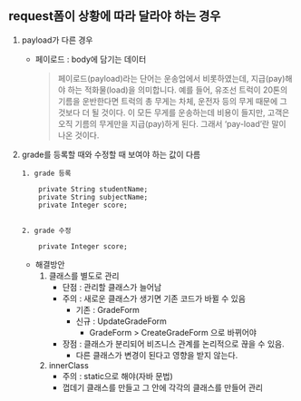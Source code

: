 ## request폼이 상황에 따라 달라야 하는 경우
1. payload가 다른 경우
    - 페이로드 : body에 담기는 데이터
        > 페이로드(payload)라는 단어는 운송업에서 비롯하였는데, 지급(pay)해야 하는 적화물(load)을 의미합니다. 예를 들어, 유조선 트럭이 20톤의 기름을 운반한다면 트럭의 총 무게는 차체, 운전자 등의 무게 때문에 그것보다 더 될 것이다. 이 모든 무게를 운송하는데 비용이 들지만, 고객은 오직 기름의 무게만을 지급(pay)하게 된다. 그래서 ‘pay-load’란 말이 나온 것이다.

2. grade를 등록할 때와 수정할 때 보여야 하는 값이 다름
    ```
    1. grade 등록

        private String studentName;
        private String subjectName;
        private Integer score;


    2. grade 수정

        private Integer score;
    ```
    - 해결방안
        1. 클래스를 별도로 관리
            - 단점 : 관리할 클래스가 늘어남
            - 주의 : 새로운 클래스가 생기면 기존 코드가 바뀔 수 있음
                - 기존 : GradeForm
                - 신규 : UpdateGradeForm
                    - GradeForm > CreateGradeForm 으로 바뀌어야
            - 장점 : 클래스가 분리되어 비즈니스 관계를 논리적으로 끊을 수 있음. 
                - 다른 클래스가 변경이 된다고 영향을 받지 않는다. 
        2. innerClass
            - 주의 : static으로 해야(자바 문법)
            - 껍데기 클래스를 만들고 그 안에 각각의 클래스를 만들어 관리